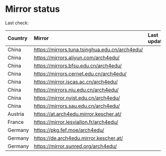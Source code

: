 <script src="./time.js"></script>
# Mirror status
Last check: <script type="text/javascript">localize(1702470866.0531642);</script>

|Country|Mirror|Last update|
|:------|:-----|:----------|
|China|https://mirrors.tuna.tsinghua.edu.cn/arch4edu/|<script type="text/javascript">localize(1702449217);</script>|
|China|https://mirrors.aliyun.com/arch4edu/|<script type="text/javascript">localize(1702449217);</script>|
|China|https://mirrors.bfsu.edu.cn/arch4edu/|<script type="text/javascript">localize(1702449217);</script>|
|China|https://mirrors.cernet.edu.cn/arch4edu/|<script type="text/javascript">localize(1702449217);</script>|
|China|https://mirror.iscas.ac.cn/arch4edu/|<script type="text/javascript">localize(1702449217);</script>|
|China|https://mirrors.nju.edu.cn/arch4edu/|<script type="text/javascript">localize(1702405850);</script>|
|China|https://mirror.nyist.edu.cn/arch4edu/|<script type="text/javascript">localize(1702449217);</script>|
|China|https://mirrors.sau.edu.cn/arch4edu/|<script type="text/javascript">localize(1702449217);</script>|
|Austria|https://at.arch4edu.mirror.kescher.at/|<script type="text/javascript">localize(1702449217);</script>|
|France|https://mirror.lesviallon.fr/arch4edu/|<script type="text/javascript">localize(1702449217);</script>|
|Germany|https://pkg.fef.moe/arch4edu/|<script type="text/javascript">localize(1702449217);</script>|
|Germany|https://de.arch4edu.mirror.kescher.at/|<script type="text/javascript">localize(1702449217);</script>|
|Germany|https://mirror.sunred.org/arch4edu/|<script type="text/javascript">localize(1702449217);</script>|

<script src="./tablefilter/tablefilter.js"></script>
<script src="./table.js"></script>
